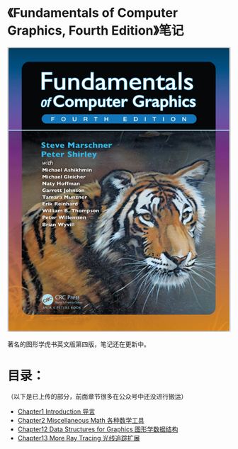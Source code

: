 # 《Fundamentals of Computer Graphics, Fourth Edition》笔记

![picture 19](Media/3213d18f0063b7f0e047cb0708313eafae7efff2d56bae9a0da19fd352545767.png)  

著名的图形学虎书英文版第四版，笔记还在更新中。

# 目录：

（以下是已上传的部分，前面章节很多在公众号中还没进行搬运）

- [Chapter1 Introduction 导言](./Chapter1%20Introduction%20导言/README.md)
- [Chapter2 Miscellaneous Math 各种数学工具](./Chapter2%20Miscellaneous%20Math%20各种数学工具/README.md)
- [Chapter12 Data Structures for Graphics 图形学数据结构](./Chapter12%20Data%20Structures%20for%20Graphics%20图形学中的数据结构/README.md)
- [Chapter13 More Ray Tracing 光线追踪扩展](./Chapter13%20More%20Ray%20Tracing%20光线追踪扩展/README.md)